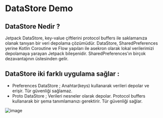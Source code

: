 # DataStore Demo

## DataStore Nedir ? 

Jetpack DataStore, key-value çiftlerini protocol buffers ile saklamanıza olanak tanıyan bir veri depolama çözümüdür.
DataStore, SharedPreferences yerine Kotlin Coroutine ve Flow yapıları ile asekron olarak lokal verilerimizi depolamaya yarayan Jetpack bileşenidir.
SharedPreferences'ın birçok dezavantajının üstesinden gelir.

## DataStore iki farklı uygulama sağlar :
* Preferences DataStore ; Anahtar(keys) kullanarak verileri depolar ve erişir. Tür güvenliği sağlamaz.
* Proto DataStore ; Verileri nesneler olarak depolar. Protocol buffers kullanarak bir şema tanımlamanızı gerektirir. Tür güvenliği sağlar.



![image](https://user-images.githubusercontent.com/81637840/151337736-af2d5184-e2dd-4bc1-8bc7-5d19ef8afb0c.png)
